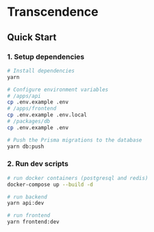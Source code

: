 # Transcendence
## Quick Start

### 1. Setup dependencies

```bash
# Install dependencies
yarn

# Configure environment variables
# /apps/api
cp .env.example .env
# /apps/frontend
cp .env.example .env.local
# /packages/db
cp .env.example .env

# Push the Prisma migrations to the database
yarn db:push
```

### 2. Run dev scripts
```bash
# run docker containers (postgresql and redis)
docker-compose up --build -d

# run backend
yarn api:dev

# run frontend
yarn frontend:dev
```
